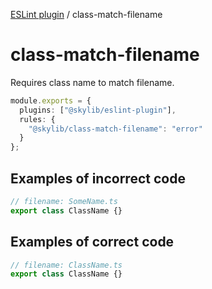 [ESLint plugin](https://ilyub.github.io/eslint-plugin/) / class-match-filename

# class-match-filename

Requires class name to match filename.

```ts
module.exports = {
  plugins: ["@skylib/eslint-plugin"],
  rules: {
    "@skylib/class-match-filename": "error"
  }
};
```

## Examples of incorrect code

```ts
// filename: SomeName.ts
export class ClassName {}
```

## Examples of correct code

```ts
// filename: ClassName.ts
export class ClassName {}
```